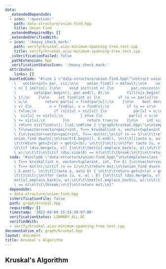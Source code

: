 ```yaml
---
data:
  _extendedDependsOn:
  - icon: ':question:'
    path: data-structure/union-find.hpp
    title: Union Find
  _extendedRequiredBy: []
  _extendedVerifiedWith:
  - icon: ':heavy_check_mark:'
    path: verify/kruskal.aizu-minimum-spanning-tree.test.cpp
    title: verify/kruskal.aizu-minimum-spanning-tree.test.cpp
  _isVerificationFailed: false
  _pathExtension: hpp
  _verificationStatusIcon: ':heavy_check_mark:'
  attributes:
    links: []
  bundledCode: "#line 1 \"data-structure/union-find.hpp\"\nstruct union_find {\n \
    \   vector<int> par, siz;\n\n    union_find() = default;\n\n    union_find(int\
    \ n) { init(n); }\n\n    void init(int n) {\n        par.resize(n);\n        siz.resize(n);\n\
    \        iota(par.begin(), par.end(), 0);\n        fill(siz.begin(), siz.end(),\
    \ 1);\n    }\n\n    int find(int u) {\n        if (u == par[u])\n            return\
    \ u;\n        return par[u] = find(par[u]);\n    }\n\n    bool merge(int u, int\
    \ v) {\n        u = find(u), v = find(v);\n        if (u == v)\n            return\
    \ false;\n        if (siz[u] > siz[v]) {\n            par[v] = u;\n          \
    \  siz[u] += siz[v];\n        } else {\n            par[u] = v;\n            siz[v]\
    \ += siz[u];\n        }\n        return true;\n    }\n\n    int size(int u) {\
    \ return siz[find(u)]; }\n};\n#line 2 \"graph/kruskal.hpp\"\n\ntemplate<class\
    \ T>\nvector<vector<pair<int, T>>> kruskal(int n, vector<tuple<int, int, T>> E)\
    \ {\n\tvector<vector<pair<int, T>>> mst(n);\n\tif (n <= 1)\n\t\treturn mst;\n\t\
    union_find dsu(n);\n\tsort(E.begin(), E.end(), \n\t\t[](auto a, auto b) { \n\t\
    \t\treturn get<2>(a) < get<2>(b); \n\t\t}\n\t);\n\tfor (auto [u, v, w] : E) {\n\
    \t\tif (dsu.merge(u, v)) {\n\t\t\tmst[u].emplace_back(v, w);\n\t\t\tmst[v].emplace_back(u,\
    \ w);\n\t\t}\n\t\tif (dsu.size(0) == n)\n\t\t\tbreak;\n\t}\n\treturn mst;\n}\n"
  code: "#include \"data-structure/union-find.hpp\"\n\ntemplate<class T>\nvector<vector<pair<int,\
    \ T>>> kruskal(int n, vector<tuple<int, int, T>> E) {\n\tvector<vector<pair<int,\
    \ T>>> mst(n);\n\tif (n <= 1)\n\t\treturn mst;\n\tunion_find dsu(n);\n\tsort(E.begin(),\
    \ E.end(), \n\t\t[](auto a, auto b) { \n\t\t\treturn get<2>(a) < get<2>(b); \n\
    \t\t}\n\t);\n\tfor (auto [u, v, w] : E) {\n\t\tif (dsu.merge(u, v)) {\n\t\t\t\
    mst[u].emplace_back(v, w);\n\t\t\tmst[v].emplace_back(u, w);\n\t\t}\n\t\tif (dsu.size(0)\
    \ == n)\n\t\t\tbreak;\n\t}\n\treturn mst;\n}"
  dependsOn:
  - data-structure/union-find.hpp
  isVerificationFile: false
  path: graph/kruskal.hpp
  requiredBy: []
  timestamp: '2022-04-09 15:55:38-07:00'
  verificationStatus: LIBRARY_ALL_AC
  verifiedWith:
  - verify/kruskal.aizu-minimum-spanning-tree.test.cpp
documentation_of: graph/kruskal.hpp
layout: document
title: Kruskal's Algorithm
---
```


## Kruskal's Algorithm